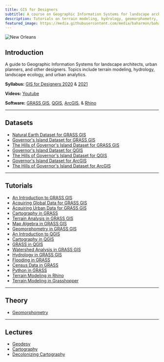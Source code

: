 ```yaml
---
title: GIS for Designers
subtitle: A course on Geographic Information Systems for landscape architects, urban planners, and other designers.
description: Tutorials on terrain modeling, hydrology, geomorphometry, landscape ecology. and urban analytics in GIS.
featured_image: https://media.githubusercontent.com/media/baharmon/baharmon.github.io/master/images/new-orleans/new-orleans-render-2.png
---
```


![New Orleans](https://media.githubusercontent.com/media/baharmon/baharmon.github.io/master/images/new-orleans/new-orleans-render-2.png)

## Introduction
A guide to Geographic Information Systems
for landscape architects, urban planners, and other designers.
Topics include terrain modeling, hydrology, landscape ecology, and urban analytics.

**Syllabus:**
[<i class="fa fa-graduation-cap"></i> GIS for Designers 2020](https://github.com/baharmon/syllabi/blob/master/gis-for-designers-syllabus-2020.pdf?raw=true) &
[2021](https://github.com/baharmon/syllabi/blob/master/gis-for-designers-syllabus-2021.pdf?raw=true)

**Videos:**
[<i class="fab fa-youtube"></i> Youtube](https://www.youtube.com/c/BrendanHarmon)
<!--& [<i class="fab fa-vimeo-v"></i> Vimeo](https://vimeo.com/showcase/7356098)-->

**Software:**
[<i class="ms ms-grass-gis"></i> GRASS GIS](https://grass.osgeo.org/),
[<i class="ms ms-qgis"></i> QGIS](https://qgis.org/),
[<i class="ms ms-shp"></i> ArcGIS](https://www.esri.com/),
&
[Rhino](https://www.rhino3d.com/)

---

## Datasets
* [<i class="ms ms-grass-gis"></i> Natural Earth Dataset for GRASS GIS](https://zenodo.org/record/3968936/files/natural-earth-dataset.zip?download=1)
* [<i class="ms ms-grass-gis"></i> Governor's Island Dataset for GRASS GIS](https://zenodo.org/record/5248419/files/governors_island_for_grass.zip?download=1)
* [<i class="ms ms-grass-gis"></i> The Hills of Governor's Island Dataset for GRASS GIS](https://zenodo.org/record/5248688/files/governors_island_hills_for_grass.zip?download=1)
* [<i class="ms ms-qgis"></i> Governor's Island Dataset for QGIS](https://zenodo.org/record/5701115/files/governors_island_for_qgis.zip?download=1)
* [<i class="ms ms-qgis"></i> The Hills of Governor's Island Dataset for QGIS](https://zenodo.org/record/5701112/files/governors_island_hills_for_qgis.zip?download=1)
* [<i class="ms ms-shp"></i> Governor's Island Dataset for ArcGIS](https://zenodo.org/record/5249356/files/governors_island_for_arcgis.zip?download=1)
* [<i class="ms ms-shp"></i> The Hills of Governor's Island Dataset for ArcGIS](https://zenodo.org/record/5249790/files/governors_island_hills_for_arcgis.zip?download=1)

---

## Tutorials
* [<i class="fab fa-youtube"></i>](https://youtu.be/QldQuhxS4X8)[ An Introduction to GRASS GIS](intro-to-grass)
* [<i class="fab fa-youtube"></i>](https://youtu.be/vqH-DL4sgXU)[ Acquiring Global Data for GRASS GIS](global-data-for-grass)
* [<i class="fab fa-youtube"></i>](https://youtu.be/Zte2b7QvC3U)[ Acquiring Urban Data for GRASS GIS](urban-data-for-grass)
* [<i class="fab fa-youtube"></i>](https://youtu.be/ZpGkTR02--s)[ Cartography in GRASS](cartography-in-grass)
* [<i class="fab fa-youtube"></i>](https://youtu.be/LVwwqYV5p58)[ Terrain Analysis in GRASS GIS](terrain-analysis-in-grass)
* [<i class="fab fa-youtube"></i>](https://youtu.be/HPjr00gEk98)[ Map Algebra in GRASS GIS](map-algebra-in-grass)
* [<i class="fab fa-youtube"></i>](https://youtu.be/bgH-E38tnUc)[ <i class="fa fa-book"></i>](https://github.com/baharmon/baharmon.github.io/raw/refs/heads/master/data/geomorphometry.pdf)[ Geomorphometry in GRASS GIS](geomorphometry-in-grass)
* [<i class="fab fa-youtube"></i>](https://youtu.be/DNyyrVY6Pas)[ An Introduction to QGIS](intro-to-qgis)
* [<i class="fab fa-youtube"></i>](https://youtu.be/wuc4skU8aP0)[ Cartography in QGIS](cartography-in-qgis)
* [<i class="fab fa-youtube"></i>](https://youtu.be/vr5uZSQoZ4s)[ GRASS in QGIS](grass-in-qgis)
* [<i class="fab fa-youtube"></i>](https://youtu.be/y4mz_nt1TaU)[ Watershed Analysis in GRASS GIS](watersheds-in-grass)
* [<i class="fab fa-youtube"></i>](https://youtu.be/qIevcEVmgYQ)[ Hydrology in GRASS GIS](https://baharmon.github.io/hydrology-in-grass)
* [Flooding in GRASS](flooding-in-grass)
* [Census Data in GRASS](census-in-grass)
* [Python in GRASS](python-in-grass)
* [Terrain Modeling in Rhino](terrain-modeling-in-rhino)
* [Terrain Modeling in Grasshopper](terrain-modeling-in-grasshopper)
<!--* [3D Printed City](3d-printed-city)-->

---

## Theory

* <i class="fa fa-book"></i> [Geomorphometry](https://github.com/baharmon/baharmon.github.io/raw/refs/heads/master/data/geomorphometry.pdf)

---

## Lectures
* [<i class="fa fa-comment"></i> Geodesy](https://baharmon.github.io/lectures/geodesy)
* [<i class="fa fa-comment"></i> Cartography](https://baharmon.github.io/lectures/cartography)
* [<i class="fa fa-comment"></i> Decolonizing Cartography](https://baharmon.github.io/lectures/decolonizing-cartography/)

<!--
---
## Readings
* <i class="fa fa-book"></i> Jorge Luis Borges, [On Exactitude in Science](/data/on-exactitude-in-science.pdf)
* <i class="fa fa-book"></i> Umberto Eco, [On The Impossibility of Drawing a Map...](/data/eco-impossibility-of-drawing-a-map.pdf)
-->